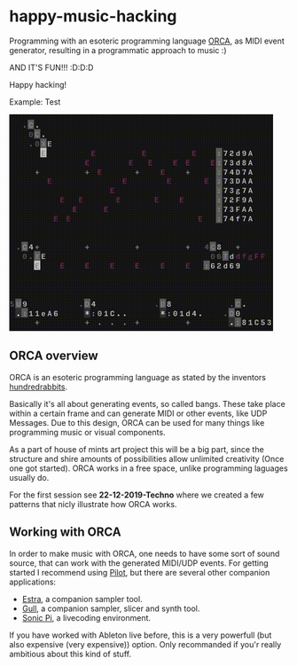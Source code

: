 # happy-music-hacking
Programming with an esoteric programming language [ORCA](https://github.com/hundredrabbits/Orca),
as MIDI event generator, resulting in a programmatic approach to music :)

AND IT'S FUN!!! :D:D:D

Happy hacking!

Example: Test

![example](22-12-2019-Techno/example.gif)

## ORCA overview

ORCA is an esoteric programming language as stated by the inventors [hundredrabbits](http://100r.co).

Basically it's all about generating events, so called bangs.
These take place within a certain frame and can generate MIDI or other events, like UDP Messages.
Due to this design, ORCA can be used for many things like programming music or visual components.

As a part of house of mints art project this will be a big part, since the structure and shire amounts
of possibilities allow unlimited creativity (Once one got started). ORCA works in a free space,
unlike programming laguages usually do.

For the first session see **22-12-2019-Techno** where we created a few patterns that nicly illustrate
how ORCA works.


## Working with ORCA

In order to make music with ORCA, one needs to have some sort of sound source, that can work with the
generated MIDI/UDP events. For getting started I recommend using [Pilot](https://github.com/hundredrabbits/pilot),
but there are several other companion applications:

- [Estra](https://github.com/kyleaedwards/estra), a companion sampler tool.
- [Gull](https://github.com/qleonetti/gull), a companion sampler, slicer and synth tool.
- [Sonic Pi](https://in-thread.sonic-pi.net/t/using-orca-to-control-sonic-pi-with-osc/2381/), a livecoding environment.

If you have worked with Ableton live before, this is a very powerfull (but also expensive (very expensive)) option.
Only recommanded if you'r really ambitious about this kind of stuff.

